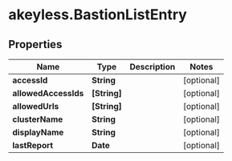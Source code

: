 # akeyless.BastionListEntry

## Properties

Name | Type | Description | Notes
------------ | ------------- | ------------- | -------------
**accessId** | **String** |  | [optional] 
**allowedAccessIds** | **[String]** |  | [optional] 
**allowedUrls** | **[String]** |  | [optional] 
**clusterName** | **String** |  | [optional] 
**displayName** | **String** |  | [optional] 
**lastReport** | **Date** |  | [optional] 


